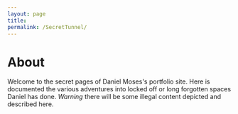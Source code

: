 ```yaml
---
layout: page
title: 
permalink: /SecretTunnel/
---
```


# About

Welcome to the secret pages of Daniel Moses's portfolio site. Here is documented the various adventures into locked off or long forgotten spaces Daniel has done. *Warning* there will be some illegal content depicted and described here.


